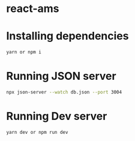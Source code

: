 # react-ams
# Installing dependencies
```bash
yarn or npm i
```
# Running JSON server
```bash
npx json-server --watch db.json --port 3004
```
# Running Dev server
```bash
yarn dev or npm run dev
```
